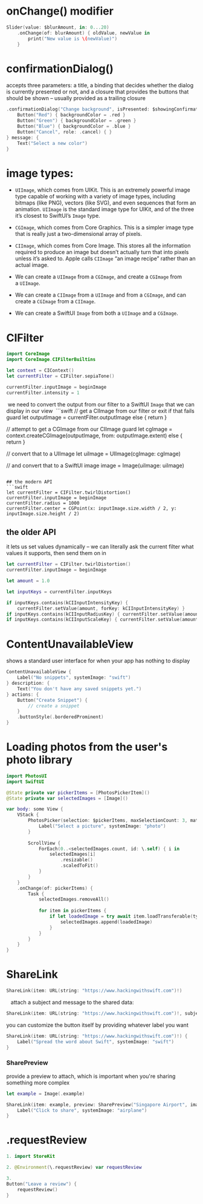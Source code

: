 # onChange() modifier
```swift
Slider(value: $blurAmount, in: 0...20)
	.onChange(of: blurAmount) { oldValue, newValue in
		print("New value is \(newValue)")
	}
```

# confirmationDialog()
accepts three parameters: a title, a binding that decides whether the dialog is currently presented or not, and a closure that provides the buttons that should be shown – usually provided as a trailing closure
```swift
.confirmationDialog("Change background", isPresented: $showingConfirmation) {
    Button("Red") { backgroundColor = .red }
    Button("Green") { backgroundColor = .green }
    Button("Blue") { backgroundColor = .blue }
    Button("Cancel", role: .cancel) { }
} message: {
    Text("Select a new color")
}
```

# image types:
- `UIImage`, which comes from UIKit. This is an extremely powerful image type capable of working with a variety of image types, including bitmaps (like PNG), vectors (like SVG), and even sequences that form an animation. `UIImage` is the standard image type for UIKit, and of the three it’s closest to SwiftUI’s `Image` type.
- `CGImage`, which comes from Core Graphics. This is a simpler image type that is really just a two-dimensional array of pixels.
- `CIImage`, which comes from Core Image. This stores all the information required to produce an image but doesn’t actually turn that into pixels unless it’s asked to. Apple calls `CIImage` “an image recipe” rather than an actual image.

- We can create a `UIImage` from a `CGImage`, and create a `CGImage` from a `UIImage`.
- We can create a `CIImage` from a `UIImage` and from a `CGImage`, and can create a `CGImage` from a `CIImage`.
- We can create a SwiftUI `Image` from both a `UIImage` and a `CGImage`.

# CIFilter
```swift
import CoreImage
import CoreImage.CIFilterBuiltins

let context = CIContext()
let currentFilter = CIFilter.sepiaTone()

currentFilter.inputImage = beginImage
currentFilter.intensity = 1

```
 we need to convert the output from our filter to a SwiftUI `Image` that we can display in our view
 ```swift
// get a CIImage from our filter or exit if that fails
guard let outputImage = currentFilter.outputImage else { return }

// attempt to get a CGImage from our CIImage
guard let cgImage = context.createCGImage(outputImage, from: outputImage.extent) else { return }

// convert that to a UIImage
let uiImage = UIImage(cgImage: cgImage)

// and convert that to a SwiftUI image
image = Image(uiImage: uiImage)
```

## the modern API
```swift
let currentFilter = CIFilter.twirlDistortion()
currentFilter.inputImage = beginImage
currentFilter.radius = 1000
currentFilter.center = CGPoint(x: inputImage.size.width / 2, y: inputImage.size.height / 2)
```
## the older API
it lets us set values dynamically – we can literally ask the current filter what values it supports, then send them on in
```swift
let currentFilter = CIFilter.twirlDistortion()
currentFilter.inputImage = beginImage

let amount = 1.0

let inputKeys = currentFilter.inputKeys

if inputKeys.contains(kCIInputIntensityKey) {
    currentFilter.setValue(amount, forKey: kCIInputIntensityKey) }
if inputKeys.contains(kCIInputRadiusKey) { currentFilter.setValue(amount * 200, forKey: kCIInputRadiusKey) }
if inputKeys.contains(kCIInputScaleKey) { currentFilter.setValue(amount * 10, forKey: kCIInputScaleKey) }
```

# ContentUnavailableView 
shows a standard user interface for when your app has nothing to display
```swift
ContentUnavailableView {
    Label("No snippets", systemImage: "swift")
} description: {
    Text("You don't have any saved snippets yet.")
} actions: {
    Button("Create Snippet") {
        // create a snippet
    }
    .buttonStyle(.borderedProminent)
}
```
# Loading photos from the user's photo library
```swift
import PhotosUI
import SwiftUI

@State private var pickerItems = [PhotosPickerItem]()
@State private var selectedImages = [Image]()

var body: some View {
	VStack {
		PhotosPicker(selection: $pickerItems, maxSelectionCount: 3, matching: .images) {
		    Label("Select a picture", systemImage: "photo")
		}
	
		ScrollView {
		    ForEach(0..<selectedImages.count, id: \.self) { i in
		        selectedImages[i]
		            .resizable()
		            .scaledToFit()
		    }
		}
	}
	.onChange(of: pickerItems) {
	    Task {
	        selectedImages.removeAll()
	
	        for item in pickerItems {
	            if let loadedImage = try await item.loadTransferable(type: Image.self) {
	                selectedImages.append(loadedImage)
	            }
	        }
	    }
	}
}
```

# ShareLink
```swift
ShareLink(item: URL(string: "https://www.hackingwithswift.com")!)
```
 
 attach a subject and message to the shared data:
```swift
ShareLink(item: URL(string: "https://www.hackingwithswift.com")!, subject: Text("Learn Swift here"), message: Text("Check out the 100 Days of SwiftUI!"))
```
you can customize the button itself by providing whatever label you want
```swift
ShareLink(item: URL(string: "https://www.hackingwithswift.com")!) {
    Label("Spread the word about Swift", systemImage: "swift")
}
```

### SharePreview
provide a preview to attach, which is important when you're sharing something more complex
```swift
let example = Image(.example)

ShareLink(item: example, preview: SharePreview("Singapore Airport", image: example)) {
    Label("Click to share", systemImage: "airplane")
}
```

# .requestReview

```swift
1. import StoreKit

2. @Environment(\.requestReview) var requestReview

3.
Button("Leave a review") {
    requestReview()
}
```

